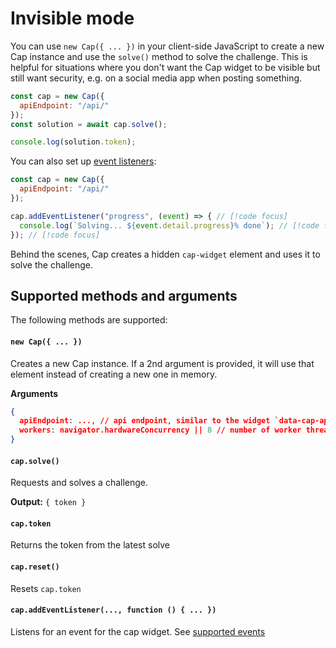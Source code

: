 # Invisible mode

You can use `new Cap({ ... })` in your client-side JavaScript to create a new Cap instance and use the `solve()` method to solve the challenge. This is helpful for situations where you don't want the Cap widget to be visible but still want security, e.g. on a social media app when posting something.

```js
const cap = new Cap({
  apiEndpoint: "/api/"
});
const solution = await cap.solve();

console.log(solution.token);
```

You can also set up [event listeners](widget.md#supported-events):

```js
const cap = new Cap({
  apiEndpoint: "/api/"
});

cap.addEventListener("progress", (event) => { // [!code focus]
  console.log(`Solving... ${event.detail.progress}% done`); // [!code focus]
}); // [!code focus]
```

Behind the scenes, Cap creates a hidden `cap-widget` element and uses it to solve the challenge.

## Supported methods and arguments

The following methods are supported:

#### `new Cap({ ... })`
Creates a new Cap instance. If a 2nd argument is provided, it will use that element instead of creating a new one in memory.

**Arguments**
```json
{
  apiEndpoint: ..., // api endpoint, similar to the widget `data-cap-api-endpoint` attribute
  workers: navigator.hardwareConcurrency || 8 // number of worker threads to use
}
```

#### `cap.solve()`
Requests and solves a challenge.

**Output:** `{ token }`

#### `cap.token`
Returns the token from the latest solve

#### `cap.reset()`
Resets `cap.token`

#### `cap.addEventListener(..., function () { ... })`
Listens for an event for the cap widget. See [supported events](widget.md#supported-events)